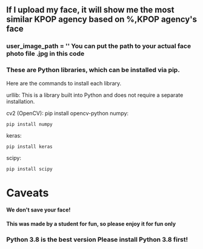 ## If I upload my face, it will show me the most similar KPOP agency based on %,KPOP agency's face 
### user_image_path = '' You can put the path to your actual face photo file .jpg in this code 

### These are Python libraries, which can be installed via pip.

Here are the commands to install each library.

urllib: This is a library built into Python and does not require a separate installation.


cv2 (OpenCV): pip install opencv-python
numpy: 
 ``` 
pip install numpy
 ``` 
keras: 
 ```
pip install keras
 ``` 
scipy: 
 ``` 
pip install scipy
 ```

# Caveats 
#### We don't save your face!
#### This was made by a student for fun, so please enjoy it for fun only 
### Python 3.8 is the best version Please install Python 3.8 first! 
